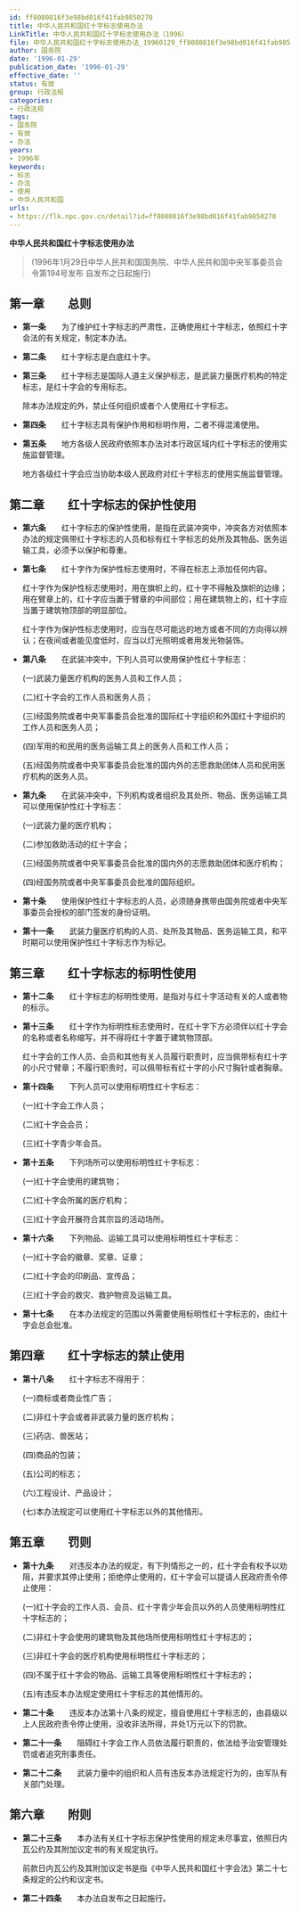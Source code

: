 ```yaml
---
id: ff8080816f3e98bd016f41fab9850270
title: 中华人民共和国红十字标志使用办法
LinkTitle: 中华人民共和国红十字标志使用办法（1996）
file: 中华人民共和国红十字标志使用办法_19960129_ff8080816f3e98bd016f41fab9850270.docx
author: 国务院
date: '1996-01-29'
publication_date: '1996-01-29'
effective_date: ''
status: 有效
group: 行政法规
categories:
- 行政法规
tags:
- 国务院
- 有效
- 办法
years:
- 1996年
keywords:
- 标志
- 办法
- 使用
- 中华人民共和国
urls:
- https://flk.npc.gov.cn/detail?id=ff8080816f3e98bd016f41fab9850270
---
```


**中华人民共和国红十字标志使用办法**

> (1996年1月29日中华人民共和国国务院、中华人民共和国中央军事委员会令第194号发布 自发布之日起施行)

## 第一章　　总则

- **第一条**　　为了维护红十字标志的严肃性，正确使用红十字标志，依照红十字会法的有关规定，制定本办法。

- **第二条**　　红十字标志是白底红十字。

- **第三条**　　红十字标志是国际人道主义保护标志，是武装力量医疗机构的特定标志，是红十字会的专用标志。

  除本办法规定的外，禁止任何组织或者个人使用红十字标志。

- **第四条**　　红十字标志具有保护作用和标明作用，二者不得混淆使用。

- **第五条**　　地方各级人民政府依照本办法对本行政区域内红十字标志的使用实施监督管理。

  地方各级红十字会应当协助本级人民政府对红十字标志的使用实施监督管理。

## 第二章　　红十字标志的保护性使用

- **第六条**　　红十字标志的保护性使用，是指在武装冲突中，冲突各方对依照本办法的规定佩带红十字标志的人员和标有红十字标志的处所及其物品、医务运输工具，必须予以保护和尊重。

- **第七条**　　红十字作为保护性标志使用时，不得在标志上添加任何内容。

  红十字作为保护性标志使用时，用在旗帜上的，红十字不得触及旗帜的边缘；用在臂章上的，红十字应当置于臂章的中间部位；用在建筑物上的，红十字应当置于建筑物顶部的明显部位。

  红十字作为保护性标志使用时，应当在尽可能远的地方或者不同的方向得以辨认；在夜间或者能见度低时，应当以灯光照明或者用发光物装饰。

- **第八条**　　在武装冲突中，下列人员可以使用保护性红十字标志：

  (一)武装力量医疗机构的医务人员和工作人员；

  (二)红十字会的工作人员和医务人员；

  (三)经国务院或者中央军事委员会批准的国际红十字组织和外国红十字组织的工作人员和医务人员；

  (四)军用的和民用的医务运输工具上的医务人员和工作人员；

  (五)经国务院或者中央军事委员会批准的国内外的志愿救助团体人员和民用医疗机构的医务人员。

- **第九条**　　在武装冲突中，下列机构或者组织及其处所、物品、医务运输工具可以使用保护性红十字标志：

  (一)武装力量的医疗机构；

  (二)参加救助活动的红十字会；

  (三)经国务院或者中央军事委员会批准的国内外的志愿救助团体和医疗机构；

  (四)经国务院或者中央军事委员会批准的国际组织。

- **第十条**　　使用保护性红十字标志的人员，必须随身携带由国务院或者中央军事委员会授权的部门签发的身份证明。

- **第十一条**　　武装力量医疗机构的人员、处所及其物品、医务运输工具，和平时期可以使用保护性红十字标志作为标记。

## 第三章　　红十字标志的标明性使用

- **第十二条**　　红十字标志的标明性使用，是指对与红十字活动有关的人或者物的标示。

- **第十三条**　　红十字作为标明性标志使用时，在红十字下方必须伴以红十字会的名称或者名称缩写，并不得将红十字置于建筑物顶部。

  红十字会的工作人员、会员和其他有关人员履行职责时，应当佩带标有红十字的小尺寸臂章；不履行职责时，可以佩带标有红十字的小尺寸胸针或者胸章。

- **第十四条**　　下列人员可以使用标明性红十字标志：

  (一)红十字会工作人员；

  (二)红十字会会员；

  (三)红十字青少年会员。

- **第十五条**　　下列场所可以使用标明性红十字标志：

  (一)红十字会使用的建筑物；

  (二)红十字会所属的医疗机构；

  (三)红十字会开展符合其宗旨的活动场所。

- **第十六条**　　下列物品、运输工具可以使用标明性红十字标志：

  (一)红十字会的徽章、奖章、证章；

  (二)红十字会的印刷品、宣传品；

  (三)红十字会的救灾、救护物资及运输工具。

- **第十七条**　　在本办法规定的范围以外需要使用标明性红十字标志的，由红十字会总会批准。

## 第四章　　红十字标志的禁止使用

- **第十八条**　　红十字标志不得用于：

  (一)商标或者商业性广告；

  (二)非红十字会或者非武装力量的医疗机构；

  (三)药店、兽医站；

  (四)商品的包装；

  (五)公司的标志；

  (六)工程设计、产品设计；

  (七)本办法规定可以使用红十字标志以外的其他情形。

## 第五章　　罚则

- **第十九条**　　对违反本办法的规定，有下列情形之一的，红十字会有权予以劝阻，并要求其停止使用；拒绝停止使用的，红十字会可以提请人民政府责令停止使用：

  (一)红十字会的工作人员、会员、红十字青少年会员以外的人员使用标明性红十字标志的；

  (二)非红十字会使用的建筑物及其他场所使用标明性红十字标志的；

  (三)非红十字会的医疗机构使用标明性红十字标志的；

  (四)不属于红十字会的物品、运输工具等使用标明性红十字标志的；

  (五)有违反本办法规定使用红十字标志的其他情形的。

- **第二十条**　　违反本办法第十八条的规定，擅自使用红十字标志的，由县级以上人民政府责令停止使用，没收非法所得，并处1万元以下的罚款。

- **第二十一条**　　阻碍红十字会工作人员依法履行职责的，依法给予治安管理处罚或者追究刑事责任。

- **第二十二条**　　武装力量中的组织和人员有违反本办法规定行为的，由军队有关部门处理。

## 第六章　　附则

- **第二十三条**　　本办法有关红十字标志保护性使用的规定未尽事宜，依照日内瓦公约及其附加议定书的有关规定执行。

  前款日内瓦公约及其附加议定书是指《中华人民共和国红十字会法》第二十七条规定的公约和议定书。

- **第二十四条**　　本办法自发布之日起施行。
